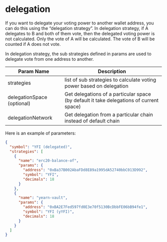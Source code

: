 # delegation

If you want to delegate your voting power to another wallet address, you can do this using the “delegation strategy”. In delegation strategy, if A delegates to B and both of them vote, then the delegated voting power is not calculated. Only the vote of A will be calculated. The vote of B will be counted if A does not vote.

In delegation strategy, the sub strategies defined in params are used to delegate vote from one address to another.

| Param Name      | Description |
| ----------- | ----------- |
| strategies      | list of sub strategies to calculate voting power based on delegation      |
| delegationSpace (optional)   | Get delegations of a particular space (by default it take delegations of current space)  |
| delegationNetwork  | Get delegation from a particular chain instead of default chain |

Here is an example of parameters:

```json
{
  "symbol": "YFI (delegated)",
  "strategies": [
    {
      "name": "erc20-balance-of",
      "params": {
        "address": "0xBa37B002AbaFDd8E89a1995dA52740bbC013D992",
        "symbol": "YFI",
        "decimals": 18
      }
    },
    {
      "name": "yearn-vault",
      "params": {
        "address": "0xBA2E7Fed597fd0E3e70f5130BcDbbFE06bB94fe1",
        "symbol": "YFI (yYFI)",
        "decimals": 18
      }
    }
  ]
}

```
